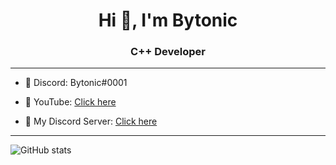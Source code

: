 <h1 align="center">Hi 👋, I'm Bytonic</h1>
<h3 align="center">C++ Developer</h3>
<hr>

- 👾 Discord: Bytonic#0001 

- 🎥 YouTube: <a href="https://www.youtube.com/channel/UCVMVmPUBUYbCd6z5lgQidCw">Click here</a>

- 🌌 My Discord Server: <a href="https://discord.gg/GuRkH7fGsx">Click here</a>

<hr>

![GitHub stats](https://github-readme-stats.vercel.app/api?username=bytonic&show_icons=true&theme=tokyonight)  
